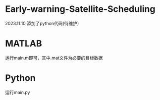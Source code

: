 # Early-warning-Satellite-Scheduling
2023.11.10 添加了python代码(待维护)

# MATLAB
运行main.m即可，其中.mat文件为必要的目标数据

# Python
运行main.py
